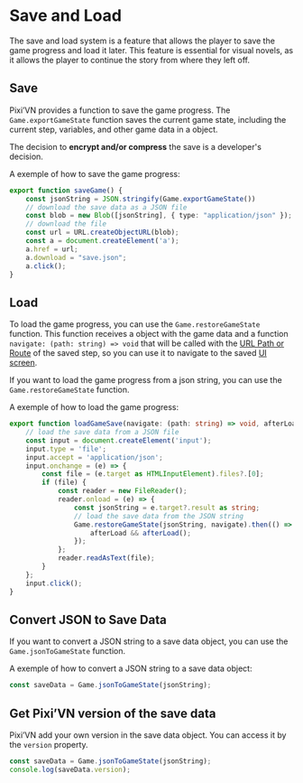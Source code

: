 # Save and Load

The save and load system is a feature that allows the player to save the game progress and load it later. This feature is essential for visual novels, as it allows the player to continue the story from where they left off.

## Save

Pixi’VN provides a function to save the game progress. The `Game.exportGameState` function saves the current game state, including the current step, variables, and other game data in a object.

The decision to **encrypt and/or compress** the save is a developer's decision.

A exemple of how to save the game progress:

```typescript
export function saveGame() {
    const jsonString = JSON.stringify(Game.exportGameState())
    // download the save data as a JSON file
    const blob = new Blob([jsonString], { type: "application/json" });
    // download the file
    const url = URL.createObjectURL(blob);
    const a = document.createElement('a');
    a.href = url;
    a.download = "save.json";
    a.click();
}
```

## Load

To load the game progress, you can use the `Game.restoreGameState` function. This function receives a object with the game data and a function `navigate: (path: string) => void` that will be called with the [URL Path or Route](/start/interface.md#what-is-the-url-path-and-routes) of the saved step, so you can use it to navigate to the saved [UI screen](/start/interface-navigate.md).

If you want to load the game progress from a json string, you can use the `Game.restoreGameState` function.

A exemple of how to load the game progress:

```typescript
export function loadGameSave(navigate: (path: string) => void, afterLoad?: () => void) {
    // load the save data from a JSON file
    const input = document.createElement('input');
    input.type = 'file';
    input.accept = 'application/json';
    input.onchange = (e) => {
        const file = (e.target as HTMLInputElement).files?.[0];
        if (file) {
            const reader = new FileReader();
            reader.onload = (e) => {
                const jsonString = e.target?.result as string;
                // load the save data from the JSON string
                Game.restoreGameState(jsonString, navigate).then(() => {
                    afterLoad && afterLoad();
                });
            };
            reader.readAsText(file);
        }
    };
    input.click();
}
```

## Convert JSON to Save Data

If you want to convert a JSON string to a save data object, you can use the `Game.jsonToGameState` function.

A exemple of how to convert a JSON string to a save data object:

```typescript
const saveData = Game.jsonToGameState(jsonString);
```

## Get Pixi’VN version of the save data

Pixi’VN add your own version in the save data object. You can access it by the `version` property.

```typescript
const saveData = Game.jsonToGameState(jsonString);
console.log(saveData.version);
```

<!-- TODO IndexedDB option -->